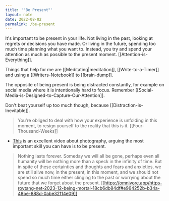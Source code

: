 ```yaml
---
title: '"Be Present"'
layout: note
date: 2022-08-02
permalink: /be-present
---
```


It's important to be present in your life. Not living in the past, looking at regrets or decisions you have made. Or living in the future, spending too much time planning what you want to. Instead, you try and spend your attention as much as possible to the present moment. [[Attention-is-Everything]].

Things that help for me are [[Meditating|meditation]], [[Write-to-a-Timer]] and using a [[Writers-Notebook]] to [[brain-dump]].

The opposite of being present is being distracted constantly, for example on social media where it is intentionally hard to focus. Remember [[Social-Media-is-Designed-to-Capture-Our-Attention]].

Don't beat yourself up too much though, because [[Distraction-is-Inevitable]]. 

> You’re obliged to deal with how your experience is unfolding in this moment, to resign yourself to the reality that this is it.
> [[Four-Thousand-Weeks]]

- [This](https://youtu.be/PH0xLDQrgpQ) is an excellent video about photography, arguing the most important skill you can have is to be present. 

> Nothing lasts forever. Someday we will all be gone, perhaps even all humanity will be nothing more than a speck in the infinity of time. But in spite of these certainties and thoughts and fears and anxieties, we are still alive now, in the present, in this moment, and we should not spend so much time either clinging to the past or worrying about the future that we forget about the present. [[https://omnivore.app/https-roytang-net-2023-12-being-mortal-18cb6db84df#e964252b-b34a-48be-888d-0abe32f14e09]] 